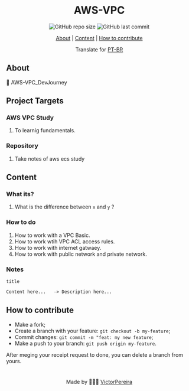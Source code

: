 <h1 align = "center">AWS-VPC</h1>

<div align="center">  
   <img alt="GitHub repo size" src="https://img.shields.io/github/repo-size/victorpereiira/AWS-VPC_DevJourney">
   <img alt="GitHub last commit" src="https://img.shields.io/github/last-commit/victorpereiira/AWS-VPC_DevJourney">
</div>


<p align = "center">
    <a href="#about">About</a>   |
    <a href="#content">Content</a>   |
    <a href="#how-to-contribute">How to contribute</a>   
</p>

<!-- <p align = "center"><img height = '400' src = "https://user-images.githubusercontent.com/64560823/127571876-967811e4-8686-45b2-8140-f35f76dbc58e.gif")
><p>   -->

<div align="center">
    Translate for 
    <a href="./github/readme_pt-br.md">PT-BR</a> 
</div>


## About
🧭 AWS-VPC_DevJourney


## Project Targets

### AWS VPC Study

1. To learnig fundamentals.
   

### Repository

1. Take notes of aws ecs study
   

## Content

### What its?

1. What is the difference between `x` and `y` ?
    

### How to do

1. How to work with a VPC Basic.
2. How to work wtih VPC ACL access rules.
3. How to work with internet gatwaey.
4. How to work with public network and private network.


### Notes

`title`

```markdown
Content here...   -> Description here...
```


## How to contribute
- Make a fork;
- Create a branch with your feature: `git checkout -b my-feature`;
- Commit changes: `git commit -m "feat: my new feature`;
- Make a push to your branch: `git push origin my-feature`.
  
<p>After meging your receipt request to done, you can delete a branch from yours.</p>

#
<p align = "center">
    Made by 👨🏾‍💻 
    <a href="https://github.com/VictorPereiira">VictorPereira</a>
</p>

